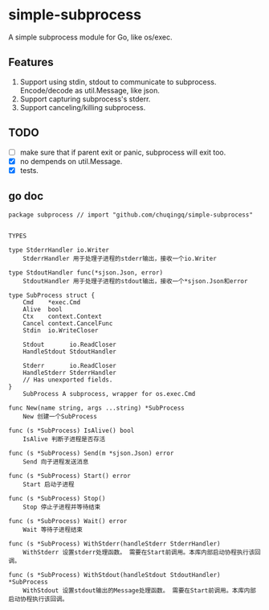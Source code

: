 # simple-subprocess
A simple subprocess module for Go, like os/exec.


## Features

1. Support using stdin, stdout to communicate to subprocess. Encode/decode as util.Message, like json.
2. Support capturing subprocess's stderr.
3. Support canceling/killing subprocess.


## TODO

- [ ] make sure that if parent exit or panic, subprocess will exit too.
- [x] no dempends on util.Message.
- [x] tests.

## go doc

```
package subprocess // import "github.com/chuqingq/simple-subprocess"


TYPES

type StderrHandler io.Writer
    StderrHandler 用于处理子进程的stderr输出，接收一个io.Writer

type StdoutHandler func(*sjson.Json, error)
    StdoutHandler 用于处理子进程的stdout输出，接收一个*sjson.Json和error

type SubProcess struct {
	Cmd    *exec.Cmd
	Alive  bool
	Ctx    context.Context
	Cancel context.CancelFunc
	Stdin  io.WriteCloser

	Stdout       io.ReadCloser
	HandleStdout StdoutHandler

	Stderr       io.ReadCloser
	HandleStderr StderrHandler
	// Has unexported fields.
}
    SubProcess A subprocess, wrapper for os.exec.Cmd

func New(name string, args ...string) *SubProcess
    New 创建一个SubProcess

func (s *SubProcess) IsAlive() bool
    IsAlive 判断子进程是否存活

func (s *SubProcess) Send(m *sjson.Json) error
    Send 向子进程发送消息

func (s *SubProcess) Start() error
    Start 启动子进程

func (s *SubProcess) Stop()
    Stop 停止子进程并等待结束

func (s *SubProcess) Wait() error
    Wait 等待子进程结束

func (s *SubProcess) WithStderr(handleStderr StderrHandler)
    WithStderr 设置stderr处理函数。 需要在Start前调用。本库内部启动协程执行该回调。

func (s *SubProcess) WithStdout(handleStdout StdoutHandler) *SubProcess
    WithStdout 设置stdout输出的Message处理函数。 需要在Start前调用。本库内部启动协程执行该回调。
```
